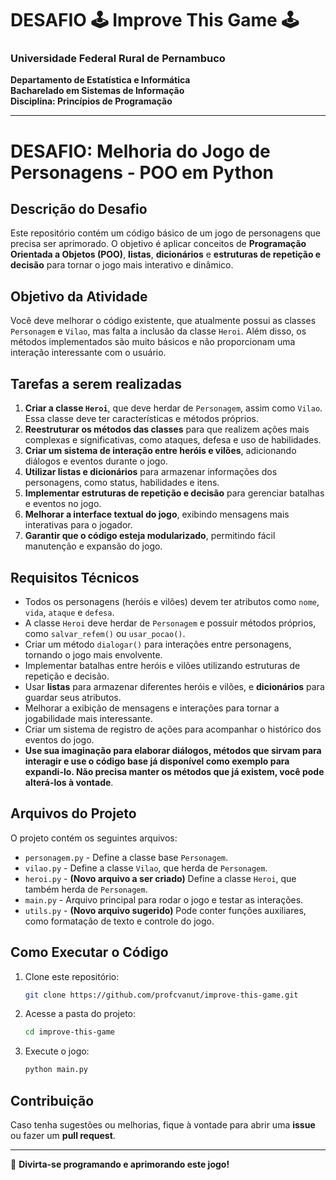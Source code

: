 # DESAFIO 🕹️ Improve This Game 🕹️

### Universidade Federal Rural de Pernambuco  
**Departamento de Estatística e Informática**  
**Bacharelado em Sistemas de Informação**  
**Disciplina: Princípios de Programação**

---

# **DESAFIO: Melhoria do Jogo de Personagens - POO em Python**

## **Descrição do Desafio**

Este repositório contém um código básico de um jogo de personagens que precisa ser aprimorado. O objetivo é aplicar conceitos de **Programação Orientada a Objetos (POO)**, **listas**, **dicionários** e **estruturas de repetição e decisão** para tornar o jogo mais interativo e dinâmico.

## **Objetivo da Atividade**

Você deve melhorar o código existente, que atualmente possui as classes `Personagem` e `Vilao`, mas falta a inclusão da classe `Heroi`. Além disso, os métodos implementados são muito básicos e não proporcionam uma interação interessante com o usuário.

## **Tarefas a serem realizadas**

1. **Criar a classe `Heroi`**, que deve herdar de `Personagem`, assim como `Vilao`. Essa classe deve ter características e métodos próprios.
2. **Reestruturar os métodos das classes** para que realizem ações mais complexas e significativas, como ataques, defesa e uso de habilidades.
3. **Criar um sistema de interação entre heróis e vilões**, adicionando diálogos e eventos durante o jogo.
4. **Utilizar listas e dicionários** para armazenar informações dos personagens, como status, habilidades e itens.
5. **Implementar estruturas de repetição e decisão** para gerenciar batalhas e eventos no jogo.
6. **Melhorar a interface textual do jogo**, exibindo mensagens mais interativas para o jogador.
7. **Garantir que o código esteja modularizado**, permitindo fácil manutenção e expansão do jogo.

## **Requisitos Técnicos**

- Todos os personagens (heróis e vilões) devem ter atributos como `nome`, `vida`, `ataque` e `defesa`.
- A classe `Heroi` deve herdar de `Personagem` e possuir métodos próprios, como `salvar_refem()` ou `usar_pocao()`.
- Criar um método `dialogar()` para interações entre personagens, tornando o jogo mais envolvente.
- Implementar batalhas entre heróis e vilões utilizando estruturas de repetição e decisão.
- Usar **listas** para armazenar diferentes heróis e vilões, e **dicionários** para guardar seus atributos.
- Melhorar a exibição de mensagens e interações para tornar a jogabilidade mais interessante.
- Criar um sistema de registro de ações para acompanhar o histórico dos eventos do jogo.
- **Use sua imaginação para elaborar diálogos, métodos que sirvam para interagir e use o código base já disponível como exemplo para expandi-lo. Não precisa manter os métodos que já existem, você pode alterá-los à vontade**.

## **Arquivos do Projeto**

O projeto contém os seguintes arquivos:

- `personagem.py` - Define a classe base `Personagem`.
- `vilao.py` - Define a classe `Vilao`, que herda de `Personagem`.
- `heroi.py` - **(Novo arquivo a ser criado)** Define a classe `Heroi`, que também herda de `Personagem`.
- `main.py` - Arquivo principal para rodar o jogo e testar as interações.
- `utils.py` - **(Novo arquivo sugerido)** Pode conter funções auxiliares, como formatação de texto e controle do jogo.

## **Como Executar o Código**

1. Clone este repositório:
   ```sh
   git clone https://github.com/profcvanut/improve-this-game.git
   ```
2. Acesse a pasta do projeto:
   ```sh
   cd improve-this-game
   ```
3. Execute o jogo:
   ```sh
   python main.py
   ```

## **Contribuição**

Caso tenha sugestões ou melhorias, fique à vontade para abrir uma **issue** ou fazer um **pull request**.

---

🚀 **Divirta-se programando e aprimorando este jogo!**

